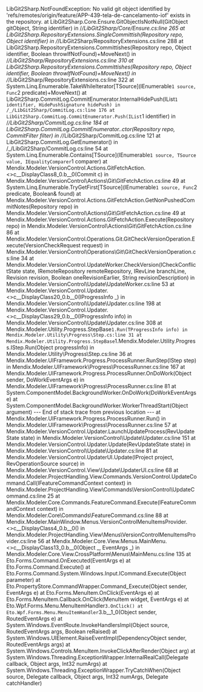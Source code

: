 LibGit2Sharp.NotFoundException: No valid git object identified by 'refs/remotes/origin/feature/APP-439-tela-de-cancelamento-iof' exists in the repository.
   at LibGit2Sharp.Core.Ensure.GitObjectIsNotNull(GitObject gitObject, String identifier) in /_/LibGit2Sharp/Core/Ensure.cs:line 265
   at LibGit2Sharp.RepositoryExtensions.SingleCommittish(Repository repo, Object identifier) in /_/LibGit2Sharp/RepositoryExtensions.cs:line 288
   at LibGit2Sharp.RepositoryExtensions.Committishes(Repository repo, Object identifier, Boolean throwIfNotFound)+MoveNext() in /_/LibGit2Sharp/RepositoryExtensions.cs:line 310
   at LibGit2Sharp.RepositoryExtensions.Committishes(Repository repo, Object identifier, Boolean throwIfNotFound)+MoveNext() in /_/LibGit2Sharp/RepositoryExtensions.cs:line 322
   at System.Linq.Enumerable.TakeWhileIterator[TSource](IEnumerable`1 source, Func`2 predicate)+MoveNext()
   at LibGit2Sharp.CommitLog.CommitEnumerator.InternalHidePush(IList`1 identifier, HidePushSignature hidePush) in /_/LibGit2Sharp/CommitLog.cs:line 176
   at LibGit2Sharp.CommitLog.CommitEnumerator.Push(IList`1 identifier) in /_/LibGit2Sharp/CommitLog.cs:line 184
   at LibGit2Sharp.CommitLog.CommitEnumerator..ctor(Repository repo, CommitFilter filter) in /_/LibGit2Sharp/CommitLog.cs:line 121
   at LibGit2Sharp.CommitLog.GetEnumerator() in /_/LibGit2Sharp/CommitLog.cs:line 54
   at System.Linq.Enumerable.Contains[TSource](IEnumerable`1 source, TSource value, IEqualityComparer`1 comparer)
   at Mendix.Modeler.VersionControl.Actions.GitFetchAction.<>c__DisplayClass8_0.<GetNonPushedCommitNotes>b__0(Commit c) in Mendix.Modeler.VersionControl\Actions\Git\GitFetchAction.cs:line 49
   at System.Linq.Enumerable.TryGetFirst[TSource](IEnumerable`1 source, Func`2 predicate, Boolean& found)
   at Mendix.Modeler.VersionControl.Actions.GitFetchAction.GetNonPushedCommitNotes(Repository repo) in Mendix.Modeler.VersionControl\Actions\Git\GitFetchAction.cs:line 49
   at Mendix.Modeler.VersionControl.Actions.GitFetchAction.Execute(Repository repo) in Mendix.Modeler.VersionControl\Actions\Git\GitFetchAction.cs:line 86
   at Mendix.Modeler.VersionControl.Operations.Git.GitCheckVersionOperation.Execute(VersionCheckRequest request) in Mendix.Modeler.VersionControl\Operations\Git\GitCheckVersionOperation.cs:line 34
   at Mendix.Modeler.VersionControl.UpdateWorker.CheckVersion(ICheckConflictState state, IRemoteRepository remoteRepository, IRevLine branchLine, Revision revision, Boolean oneRevisionEarlier, String revisionDescription) in Mendix.Modeler.VersionControl\Update\UpdateWorker.cs:line 53
   at Mendix.Modeler.VersionControl.Updater.<>c__DisplayClass20_0.<AddCheckVersionStep>b__0(IProgressInfo _) in Mendix.Modeler.VersionControl\Update\Updater.cs:line 198
   at Mendix.Modeler.VersionControl.Updater.<>c__DisplayClass29_0.<AddProcessStep>b__0(IProgressInfo info) in Mendix.Modeler.VersionControl\Update\Updater.cs:line 308
   at Mendix.Modeler.Utility.Progress.StepBase`1.Run(TProgressInfo info) in Mendix.Modeler.Utility\Progress\Step.cs:line 31
   at Mendix.Modeler.Utility.Progress.StepBase`1.Mendix.Modeler.Utility.Progress.IStep.Run(Object progressInfo) in Mendix.Modeler.Utility\Progress\Step.cs:line 36
   at Mendix.Modeler.UIFramework.Progress.ProcessRunner.RunStep(IStep step) in Mendix.Modeler.UIFramework\Progress\ProcessRunner.cs:line 167
   at Mendix.Modeler.UIFramework.Progress.ProcessRunner.OnDoWork(Object sender, DoWorkEventArgs e) in Mendix.Modeler.UIFramework\Progress\ProcessRunner.cs:line 81
   at System.ComponentModel.BackgroundWorker.OnDoWork(DoWorkEventArgs e)
   at System.ComponentModel.BackgroundWorker.WorkerThreadStart(Object argument)
--- End of stack trace from previous location ---
   at Mendix.Modeler.UIFramework.Progress.ProcessRunner.Run() in Mendix.Modeler.UIFramework\Progress\ProcessRunner.cs:line 57
   at Mendix.Modeler.VersionControl.Updater.LaunchUpdateProcess(RevUpdateState state) in Mendix.Modeler.VersionControl\Update\Updater.cs:line 151
   at Mendix.Modeler.VersionControl.Updater.Update(RevUpdateState state) in Mendix.Modeler.VersionControl\Update\Updater.cs:line 81
   at Mendix.Modeler.VersionControl.UpdaterUI.Update(IProject project, RevOperationSource source) in Mendix.Modeler.VersionControl.View\Update\UpdaterUI.cs:line 68
   at Mendix.Modeler.ProjectHandling.View.Commands.VersionControl.UpdateCommand.Call(IFeatureCommandContext context) in Mendix.Modeler.ProjectHandling.View\Commands\VersionControl\UpdateCommand.cs:line 25
   at Mendix.Modeler.Core.Commands.FeatureCommand.Execute(IFeatureCommandContext context) in Mendix.Modeler.Core\Commands\FeatureCommand.cs:line 88
   at Mendix.Modeler.MainWindow.Menus.VersionControlMenuItemsProvider.<>c__DisplayClass4_0.<MakeCommandHandler>b__0() in Mendix.Modeler.ProjectHandling.View\Menus\VersionControlMenuItemsProvider.cs:line 56
   at Mendix.Modeler.Core.View.Menus.MainMenu.<>c__DisplayClass13_0.<CreateButtonMenuItem>b__0(Object _, EventArgs _) in Mendix.Modeler.Core.View.CrossPlatform\Menus\MainMenu.cs:line 135
   at Eto.Forms.Command.OnExecuted(EventArgs e)
   at Eto.Forms.Command.Execute()
   at Eto.Forms.Command.System.Windows.Input.ICommand.Execute(Object parameter)
   at Eto.PropertyStore.CommandWrapper.Command_Execute(Object sender, EventArgs e)
   at Eto.Forms.MenuItem.OnClick(EventArgs e)
   at Eto.Forms.MenuItem.Callback.OnClick(MenuItem widget, EventArgs e)
   at Eto.Wpf.Forms.Menu.MenuItemHandler`3.OnClick()
   at Eto.Wpf.Forms.Menu.MenuItemHandler`3.<Initialize>b__1_0(Object sender, RoutedEventArgs e)
   at System.Windows.EventRoute.InvokeHandlersImpl(Object source, RoutedEventArgs args, Boolean reRaised)
   at System.Windows.UIElement.RaiseEventImpl(DependencyObject sender, RoutedEventArgs args)
   at System.Windows.Controls.MenuItem.InvokeClickAfterRender(Object arg)
   at System.Windows.Threading.ExceptionWrapper.InternalRealCall(Delegate callback, Object args, Int32 numArgs)
   at System.Windows.Threading.ExceptionWrapper.TryCatchWhen(Object source, Delegate callback, Object args, Int32 numArgs, Delegate catchHandler)
